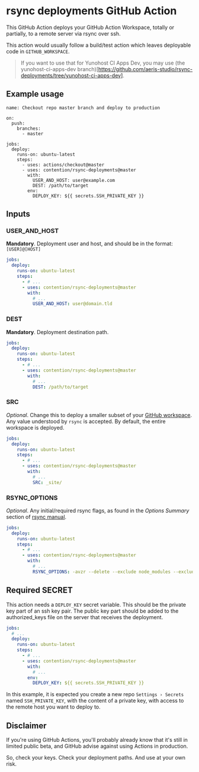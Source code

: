 # rsync deployments GitHub Action

This GitHub Action deploys your GitHub Action Workspace, totally or partially, to a remote server via rsync over ssh. 

This action would usually follow a build/test action which leaves deployable code in `GITHUB_WORKSPACE`.

> If you want to use that for Yunohost CI Apps Dev, you may use (the yunohost-ci-apps-dev branch)[https://github.com/aeris-studio/rsync-deployments/tree/yunohost-ci-apps-dev].

## Example usage

```
name: Checkout repo master branch and deploy to production

on:
  push:
    branches:
      - master

jobs:
  deploy:
    runs-on: ubuntu-latest
    steps:
      - uses: actions/checkout@master
      - uses: contention/rsync-deployments@master
        with:
          USER_AND_HOST: user@example.com
          DEST: /path/to/target
        env:
          DEPLOY_KEY: ${{ secrets.SSH_PRIVATE_KEY }} 
```

## Inputs

### USER_AND_HOST

**Mandatory**. Deployment user and host, and should be in the format: `[USER]@[HOST]`

```yaml
jobs:
  deploy:
    runs-on: ubuntu-latest
    steps:
      - # ...
      - uses: contention/rsync-deployments@master
        with:
          # ...
          USER_AND_HOST: user@domain.tld
```

### DEST

**Mandatory**. Deployment destination path.


```yaml
jobs:
  deploy:
    runs-on: ubuntu-latest
    steps:
      - # ...
      - uses: contention/rsync-deployments@master
        with:
          # ...
          DEST: /path/to/target
```

### SRC

_Optional_. Change this to deploy a smaller subset of your [GitHub workspace](https://help.github.com/en/actions/automating-your-workflow-with-github-actions/using-environment-variables#default-environment-variables). Any value understood by `rsync` is accepted. By default, the entire workspace is deployed.

```yaml
jobs:
  deploy:
    runs-on: ubuntu-latest
    steps:
      - # ...
      - uses: contention/rsync-deployments@master
        with:
          # ...
          SRC: _site/
```

### RSYNC_OPTIONS

_Optional_. Any initial/required rsync flags, as found in the _Options Summary_ section of [rsync manual](https://linux.die.net/man/1/rsync). 

```yaml
jobs:
  deploy:
    runs-on: ubuntu-latest
    steps:
      - # ...
      - uses: contention/rsync-deployments@master
        with:
          # ...
          RSYNC_OPTIONS: -avzr --delete --exclude node_modules --exclude '.git*'
```

## Required SECRET

This action needs a `DEPLOY_KEY` secret variable. This should be the private key part of an ssh key pair. The public key part should be added to the authorized_keys file on the server that receives the deployment.

```yaml
jobs:
  # ...
  deploy:
    runs-on: ubuntu-latest
    steps:
      - # ...
      - uses: contention/rsync-deployments@master
        with:
          # ...
        env:
          DEPLOY_KEY: ${{ secrets.SSH_PRIVATE_KEY }}
```

In this example, it is expected you create a new repo `Settings › Secrets` named `SSH_PRIVATE_KEY`, with the content of a private key, with access to the remote host you want to deploy to.


## Disclaimer

If you're using GitHub Actions, you'll probably already know that it's still in limited public beta, and GitHub advise against using Actions in production. 

So, check your keys. Check your deployment paths. And use at your own risk.
